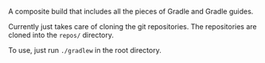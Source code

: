 A composite build that includes all the pieces of Gradle and Gradle guides.

Currently just takes care of cloning the git repositories. The repositories are cloned into the `repos/` directory.

To use, just run `./gradlew` in the root directory.
